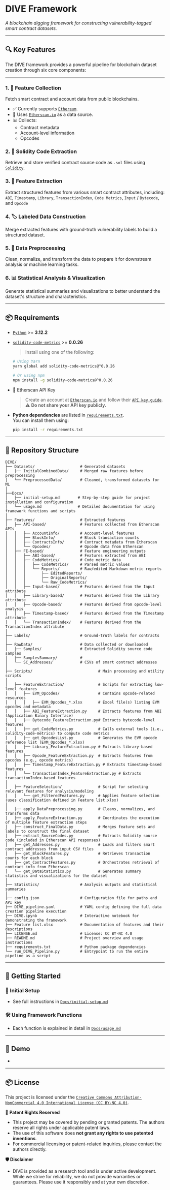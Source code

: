 # DIVE Framework  
*A blockchain digging framework for constructing vulnerability-tagged smart contract datasets.*

---

## 🔍 Key Features

The DIVE framework provides a powerful pipeline for blockchain dataset creation through six core components:

---

### 1. 🧾 Feature Collection  
Fetch smart contract and account data from public blockchains.  
- ✅ Currently supports [`Ethereum`](https://ethereum.org/en/).  
- 🔗 Uses [`Etherscan.io`](https://etherscan.io/) as a data source.  
- 📊 Collects:
  - Contract metadata  
  - Account-level information  
  - Opcodes  

### 2. 🧠 Solidity Code Extraction  
Retrieve and store verified contract source code as `.sol` files using [`Solidity`](https://soliditylang.org/).

### 3. 🧪 Feature Extraction  
Extract structured features from various smart contract attributes, including: `ABI`, `Timestamp`, `Library`, `TransactionIndex`, `Code Metrics`, `Input` / `Bytecode`, and `Opcode`

### 4. 🏷️ Labeled Data Construction  
Merge extracted features with ground-truth vulnerability labels to build a structured dataset.

### 5. 🧹 Data Preprocessing  
Clean, normalize, and transform the data to prepare it for downstream analysis or machine learning tasks.

### 6. 📊 Statistical Analysis & Visualization  
Generate statistical summaries and visualizations to better understand the dataset's structure and characteristics.

---


## 📦 Requirements

- [`Python`](https://www.python.org/) >= **3.12.2**  
- [`solidity-code-metrics`](https://classic.yarnpkg.com/en/package/solidity-code-metrics) >= **0.0.26**
  > Install using one of the following:
  ```bash
  # Using Yarn
  yarn global add solidity-code-metrics@^0.0.26
  
  # Or using npm
  npm install -g solidity-code-metrics@^0.0.26
  ```
 
- 🔑 Etherscan API Key  
  > Create an account at [`Etherscan.io`](https://etherscan.io/) and follow their [`API key guide`](https://docs.etherscan.io/getting-started/viewing-api-usage-statistics).  
  > ⚠️ **Do not share your API key publicly.**

- **Python dependencies** are listed in [`requirements.txt`](https://github.com/SMART-DIVE/DIVE/blob/main/requirements.txt).  
You can install them using:

  ```bash
  pip install -r requirements.txt
  ```
---
## 📁 Repository Structure
```
DIVE/
├── Datasets/                    # Generated datasets
│   ├── InitialCombinedData/     # Merged raw features before preprocessing
│   └── PreprocessedData/        # Cleaned, transformed datasets for ML
│
├──Docs/
│   ├── initial-setup.md        # Step-by-step guide for project installation and configuration
│   └── usage.md                # Detailed documentation for using framework functions and scripts
│
├── Features/                    # Extracted features
│   ├── API-based/               # Features collected from Etherscan APIs
│   │   ├── AccountInfo/         # Account-level features
│   │   ├── BlockInfo/           # Block transaction counts
│   │   ├── ContractsInfo/       # Contract metadata from Etherscan
│   │   └── Opcodes/             # Opcode data from Etherscan
│   ├── FE-based/                # Feature engineering outputs
│   │   ├── ABI-based/           # Features extracted from ABI
│   │   ├── CodeMetrics/         # Code metric data
│   │   │   ├── CodeMetrics/     # Parsed metric values
│   │   │   └── Reports/         # Raw/edited Markdown metric reports
│   │   │       ├── EditedReports/
│   │   │       ├── OriginalReports/
│   │   │       └── Raw_CodeMetrics/
│   │   ├── Input-based/         # Features derived from the Input attribute
│   │   ├── Library-based/       # Features derived from the Library attribute
│   │   ├── Opcode-based/        # Features derived from opcode-level analysis
│   │   ├── Timestamp-based/     # Features derived from the Timestamp attribute
│   │   └── TransactionIndex/    # Features derived from the TransactionIndex attribute
│
├── Labels/                      # Ground-truth labels for contracts
│
├── RawData/                     # Data collected or downloaded
│   ├── Samples/                 # Extracted Solidity source code samples
│   ├── SamplesSummary/          # 
│   └── SC_Addresses/            # CSVs of smart contract addresses
│
├── Scripts/                             # Main processing and utility scripts
│
│   ├── FeatureExtraction/               # Scripts for extracting low-level features
│   │   ├── EVM_Opcodes/                 # Contains opcode-related resources
│   │   │   ├── EVM_Opcodes_*.xlsx       # Excel file(s) listing EVM opcodes and metadata
│   │   ├── ABI_FeatureExtraction.py     # Extracts features from ABI (Application Binary Interface)
│   │   ├── Bytecode_FeatureExtraction.py# Extracts bytecode-level features
│   │   ├── get_CodeMetrics.py           # Calls external tools (i.e., solidity-code-metrics) to compute code metrics
│   │   ├── get_OpcodesList.py           # Generates the EVM opcode reference list (EVM_Opcodes_*.xlsx)
│   │   ├── Library_FeatureExtraction.py # Extracts library-based features
│   │   ├── Opcode_FeatureExtraction.py  # Extracts features from opcodes (e.g., opcode metrics)
│   │   ├── Timestamp_FeatureExtraction.py # Extracts timestamp-based features
│   │   └── transactionIndex_FeatureExtraction.py # Extracts transactionIndex-based features
│
│   ├── FeatureSelection/                # Script for selecting relevant features for analysis/modeling
│   │   └── get_FilteredFeatures.py      # Applies feature selection (uses classification defined in Feature list.xlsx)
│
│   ├── apply_DataPreprocessing.py       # Cleans, normalizes, and transforms data
│   ├── apply_FeatureExtraction.py       # Coordinates the execution of multiple feature extraction steps
│   ├── construct_FinalData.py           # Merges feature sets and labels to construct the final dataset
│   ├── extract_SourceCodes.py           # Extracts Solidity source code (included in Etherscan API responses) 
│   ├── get_Addresses.py                 # Loads and filters smart contract addresses from input CSV files
│   ├── get_BlockFeatures.py             # Retrieves transaction counts for each block
│   ├── get_ContractFeatures.py          # Orchestrates retrieval of contract info from Etherscan
│   └── get_DataStatistics.py            # Generates summary statistics and visualizations for the dataset
│
├── Statistics/                  # Analysis outputs and statistical summaries
│
├── config.json                  # Configuration file for paths and API key
├── DIVE_pipeline.yaml           # YAML config defining the full data creation pipeline execution
├── DIVE.ipynb                   # Interactive notebook for demonstrating the framework
├── Feature list.xlsx            # Documentation of features and their descriptions
├── LICENSE.md                   # License: CC BY-NC 4.0
├── README.md                    # Project overview and usage instructions
├── requirements.txt             # Python package dependencies
└── run_DIVE_Pipeline.py         # Entrypoint to run the entire pipeline as a script
```

---
## 🧭 Getting Started

### 🔧 Initial Setup

- See full instructions in [`Docs/initial-setup.md`](https://github.com/SMART-DIVE/DIVE/blob/main/Docs/initial-setup.md)

### 🛠️ Using Framework Functions

- Each function is explained in detail in [`Docs/usage.md`](https://github.com/SMART-DIVE/DIVE/blob/main/Docs/usage.md)

---

## 🎥 Demo
*  
---

## 📦 License

This project is licensed under the [`Creative Commons Attribution-NonCommercial 4.0 International License (CC BY-NC 4.0)`](https://creativecommons.org/licenses/by-nc/4.0/).

🚫 **Patent Rights Reserved**  
* This project may be covered by pending or granted patents. The authors reserve all rights under applicable patent laws.  
* The use of this software does **not grant any rights to use patented inventions**.  
* For commercial licensing or patent-related inquiries, please contact the authors directly.

**🛡️ Disclaimer**
* DIVE is provided as a research tool and is under active development. While we strive for reliability, we do not provide warranties or guarantees. Please use it responsibly and at your own discretion.
